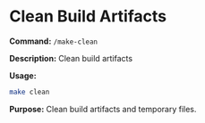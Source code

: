 # Clean Build Artifacts

**Command:** `/make-clean`

**Description:** Clean build artifacts

**Usage:**
```bash
make clean
```

**Purpose:** Clean build artifacts and temporary files.